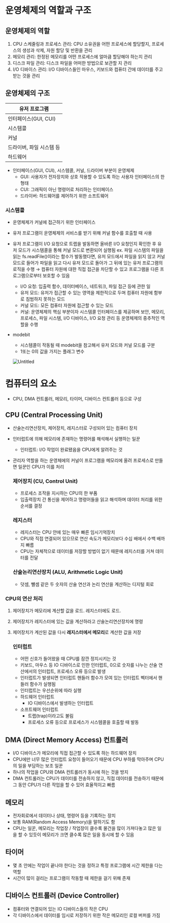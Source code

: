 # 운영체제의 역할과 구조

## 운영체제의 역할

1. CPU 스케줄링과 프로세스 관리: CPU 소유권을 어떤 프로세스에 할당할지, 프로세스의 생성과 삭제, 자원 할당 및 반환을 관리
2. 메모리 관리: 한정된 메모리를 어떤 프로세스에 얼마큼 할당해야 하는지 관리
3. 디스크 파일 관리: 디스크 파일을 어떠한 방법으로 보관할 지 관리
4. I/O 디바이스 관리: I/O 디바이스들인 마우스, 키보드와 컴퓨터 간에 데이터를 주고 받는 것을 관리

## 운영체제의 구조

| 유저 프로그램 |
| --- |
| 인터페이스(GUI, CUI) |
| 시스템콜 |
| 커널
드라이버, 파일 시스템 등 |
| 하드웨어 |
- 인터페이스(GUI, CUI), 시스템콜, 커널, 드라이버 부분이 운영체제
    - GUI: 사용자가 전자장치와 상호 작용할 수 있도록 하는 사용자 인터페이스의 한 형태
    - CUI: 그래픽이 아닌 명령어로 처리하는 인터페이스
    - 드라이버: 하드웨어를 제어하기 위한 소프트웨어

### 시스템콜

- 운영체제가 커널에 접근하기 위한 인터페이스
- 유저 프로그램이 운영체제의 서비스를 받기 위해 커널 함수를 호출할 때 사용
- 유저 프로그램이 I/O 요청으로 트랩을 발동하면 올바른 I/O 요청인지 확인한 후 유저 모드가 시스템콜을 통해 커널 모드로 변환되어 실행됨
ex. 파일 시스템의 파일을 읽는 fs.readFile()이라는 함수가 발동했다면, 유저 모드에서 파일을 읽지 않고 커널 모드로 들어가 파일을 읽고 다시 유저 모드로 돌아가 그 뒤에 있는 유저 프로그램의 로직을 수행
→ 컴퓨터 자원에 대한 직접 접근을 차단할 수 있고 프로그램을 다른 프로그램으로부터 보호할 수 있음
    - I/O 요청: 입출력 함수, 데이터베이스, 네트워크, 파일 접근 등에 관한 일
    - 유저 모드: 유저가 접근할 수 있는 영역을 제한적으로 두며 컴퓨터 자원에 함부로 침범하지 못하는 모드
    - 커널 모드: 모든 컴퓨터 자원에 접근할 수 있는 모드
    - 커널: 운영체제의 핵심 부분이자 시스템콜 인터페이스를 제공하며 보안, 메모리, 프로세스, 파일 시스템, I/O 디바이스, I/O 요청 관리 등 운영체제의 중추적인 역할을 수행
- modebit
    - 시스템콜이 작동될 때 modebit을 참고해서 유저 모드와 커널 모드를 구분
    - 1또는 0의 값을 가지는 플래그 변수
  
    ![Untitled](https://github.com/MaryJo-github/CS-Study/assets/42026766/8e2813ca-0f06-448a-b7e6-556a84bade45)



# 컴퓨터의 요소

- CPU, DMA 컨트롤러, 메모리, 타이머, 디바이스 컨트롤러 등으로 구성

## CPU (Central Processing Unit)

- 산술논리연산장치, 제어장치, 레지스터로 구성되어 있는 컴퓨터 장치
- 인터럽트에 의해 메모리에 존재하는 명령어를 해석해서 실행하는 일꾼
    - 인터럽트: I/O 작업이 완료됐음을 CPU에게 알려주는 것
- 관리자 역할을 하는 운영체에의 커널이 프로그램을 메모리에 올려 프로세스로 만들면 일꾼인 CPU가 이를 처리
    
    ### 제어장치 (CU, Control Unit)
    
    - 프로세스 조작을 지시하는 CPU의 한 부품
    - 입출력장치 간 통신을 제어하고 명령어들을 읽고 해석하며 데이터 처리를 위한 순서를 결정
    
    ### 레지스터
    
    - 레지스터는 CPU 안에 있는 매우 빠른 임시기억장치
    - CPU와 직접 연결되어 있으므로 연산 속도가 메모리보다 수십 배에서 수백 배까지 빠름
    - CPU는 자체적으로 데이터를 저장할 방법이 없기 때문에 레지스터를 거쳐 데이터를 전달
    
    ### 산술논리연산장치 (ALU, Arithmetic Logic Unit)
    
    - 덧셈, 뺄셈 같은 두 숫자의 산술 연산과 논리 연산을 계산하는 디지털 회로

### CPU의 연산 처리

1. 제어장치가 메모리에 계산할 값을 로드. 레지스터에도 로드.
2. 제어장치가 레지스터에 있는 값을 계산하라고 산술논리연산장치에 명령
3. 제어장치가 계산된 값을 다시 **레지스터에서 메모리**로 계산한 값을 저장
    
    ### 인터럽트
    
    - 어떤 신호가 들어왔을 때 CPU를 잠깐 정지시키는 것
    - 키보드, 마우스 등 IO 디바이스로 인한 인터럽트, 0으로 숫자를 나누는 산술 연산에서의 인터럽트, 프로세스 오류 등으로 발생
    - 인터럽트가 발생되면 인터럽트 핸들러 함수가 모여 있는 인터럽트 벡터에서 핸들러 함수가 실행됨
    - 인터럽트는 우선순위에 따라 실행
    - 하드웨어 인터럽트
        - IO 디바이스에서 발생하는 인터럽트
    - 소프트웨어 인터럽트
        - 트랩(trap)이라고도 불림
        - 프로세스 오류 등으로 프로세스가 시스템콜을 호출할 때 발동

## DMA (Direct Memory Access) 컨트롤러

- I/O 디바이스가 메모리에 직접 접근할 수 있도록 하는 하드웨어 장치
- CPU에만 너무 많은 인터럽트 요청이 들어오기 때문에 CPU 부하를 막아주며 CPU의 일을 부담하는 보조 일꾼
- 하나의 작업을 CPU와 DMA 컨트롤러가 동시에 하는 것을 방지
- DMA 컨트롤러는 CPU가 데이터를 전송하지 않고, 직접 데이터를 전송하기 때문에 그 동안 CPU가 다른 작업을 할 수 있어 효율적이고 빠름

## 메모리

- 전자회로에서 데이터나 상태, 명령어 등을 기록하는 장치
- 보통 RAM(Random Access Memory)을 말하기도 함
- CPU는 일꾼, 메모리는 작업장 / 작업장이 클수록 물건을 많이 가져다놓고 많은 일을 할 수 있듯이 메모리가 크면 클수록 많은 일을 동시에 할 수 있음

## 타이머

- 몇 초 안에는 작업이 끝나야 한다는 것을 정하고 특정 프로그램에 시간 제한을 다는 역할
- 시간이 많이 걸리는 프로그램이 작동할 때 제한을 걸기 위해 존재

## 디바이스 컨트롤러 (Device Controller)

- 컴퓨터와 연결되어 있는 IO 디바이스들의 작은 CPU
- 각 디바이스에서 데이터를 임시로 저장하기 위한 작은 메모리인 로컬 버퍼를 가짐
